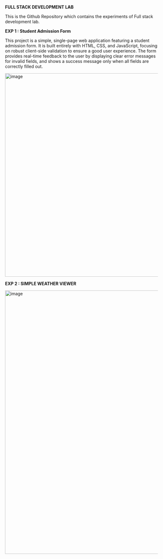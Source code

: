 **FULL STACK DEVELOPMENT LAB**


This is the Github Repository which contains the experiments of Full stack development lab.


**EXP 1 : Student Admission Form**

This project is a simple, single-page web application featuring a student admission form. It is built entirely with HTML, CSS, and JavaScript, focusing on robust client-side validation to ensure a good user experience.
The form provides real-time feedback to the user by displaying clear error messages for invalid fields, and shows a success message only when all fields are correctly filled out.

<img width="694" height="668" alt="image" src="https://github.com/user-attachments/assets/04fa864e-4183-4912-8097-516f96ca2607" />


**EXP 2 : SIMPLE WEATHER VIEWER**

<img width="1012" height="865" alt="image" src="https://github.com/user-attachments/assets/af439381-2e90-4924-9866-44bc7155f45b" />



